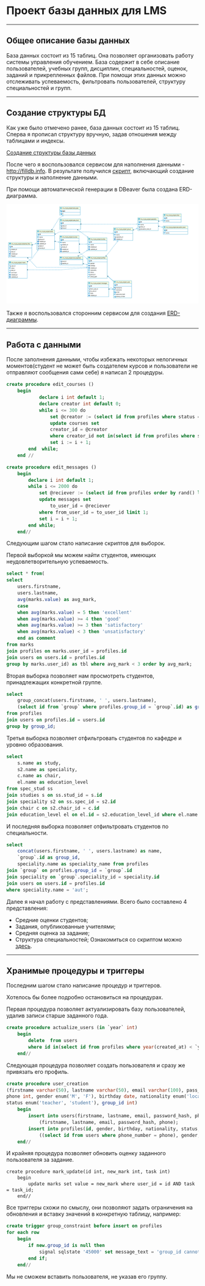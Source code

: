 # Проект базы данных для LMS #

---

##  Общее описание базы данных ##
База данных состоит из 15 таблиц. Она позволяет организовать работу системы управления обучением.
База содержит в себе описание пользователей, учебных групп, дисциплин, специальностей, оценок, заданий и прикрепленных файлов.
При помощи этих данных можно отслеживать успеваемость, фильтровать пользователей, структуру специальностей и групп.

---

## Создание структуры БД ##
Как уже было отмечено ранее, база данных состоит из 15 таблиц. Сперва я прописал структуру вручную, задав отношения между таблицами и индексы.

[Создание структуры базы данных](https://github.com/Serguchers/MySQL_GB/blob/Final_course_project/Создание%20базы.sql)

После чего я воспользовался сервисом для наполнения данными - http://filldb.info. В результате получился [скрипт](https://github.com/Serguchers/MySQL_GB/blob/Final_course_project/Наполнение%20данными.sql), включающий создание структуры и наполнение данными.

При помощи автоматической генерации в DBeaver была создана ERD-диаграмма.

![ERD-диаграмма DBeaver](https://github.com/Serguchers/MySQL_GB/blob/Final_course_project/erd_with_dbeaver.png?raw=true)

Также я воспользовался сторонним сервисом для создания [ERD-диаграммы](https://github.com/Serguchers/MySQL_GB/blob/Final_course_project/erd_with_web.pdf).

---

## Работа с данными ##
После заполнения данными, чтобы избежать некоторых нелогичных моментов(студент не может быть создателем курсов и пользователи не отправляют сообщения сами себе)
я написал 2 процедуры.
~~~sql
create procedure edit_courses ()
	begin
			declare i int default 1;
			declare creator int default 0;
			while i <= 300 do
				set @creator := (select id from profiles where status = 'teacher' order by rand() limit 1);
				update courses set 
				creator_id = @creator
				where creator_id not in(select id from profiles where status ='teacher') limit 1;
				set i := i + 1;
		end  while;
	end //
~~~

~~~sql
create procedure edit_messages ()
	begin
		declare i int default 1;
		while i <= 2000 do
			set @reciever := (select id from profiles order by rand() limit 1);
			update messages set
				to_user_id = @reciever
			where from_user_id = to_user_id limit 1;
			set i = i + 1;
		end while;
	end//
~~~

Следующим шагом стало написание скриптов для выборок. 

Первой выборкой мы можем найти студентов, имеющих неудовлетворительную успеваемость.
~~~sql
select * from(
select 
	users.firstname, 
	users.lastname, 
	avg(marks.value) as avg_mark, 
	case 
	when avg(marks.value) = 5 then 'excellent'
	when avg(marks.value) >= 4 then 'good'
	when avg(marks.value) >= 3 then 'satisfactory'
	when avg(marks.value) < 3 then 'unsatisfactory'
	end as comment
from marks 
join profiles on marks.user_id = profiles.id 
join users on users.id = profiles.id 
group by marks.user_id) as tbl where avg_mark < 3 order by avg_mark;
~~~
Вторая выборка позволяет нам просмотреть студентов, принадлежащих конкретной группе.
~~~sql
select 
	group_concat(users.firstname, ' ', users.lastname), 
	(select id from `group` where profiles.group_id = `group`.id) as group_id 
from profiles
join users on profiles.id = users.id
group by group_id;
~~~
Третья выборка позволяет отфильтровать студентов по кафедре и уровню образования.
~~~sql
select 
	s.name as study, 
	s2.name as speciality, 
	c.name as chair, 
	el.name as education_level 
from spec_stud ss 
join studies s on ss.stud_id = s.id 
join speciality s2 on ss.spec_id = s2.id
join chair c on s2.chair_id = c.id 
join education_level el on el.id = s2.education_level_id where el.name  = 'bachelor' and c.name = 'Media and art';
~~~
И последняя выборка позволяет отфильтровать студентов по специальности.
~~~sql
select 
	concat(users.firstname, ' ', users.lastname) as name, 
	`group`.id as group_id, 
	speciality.name as speciality_name from profiles 
join `group` on profiles.group_id = `group`.id
join speciality on `group`.speciality_id = speciality.id
join users on users.id = profiles.id
where speciality.name = 'aut';
~~~

Далее я начал работу с представлениями. Всего было составлено 4 представления:
* Средние оценки студентов;
* Задания, опубликованные учителями;
* Средняя оценка за задание;
* Структура специальностей;
Ознакомиться со скриптом можно [здесь](https://github.com/Serguchers/MySQL_GB/blob/Final_course_project/Представления.sql).

---

## Хранимые процедуры и триггеры ##
Последним шагом стало написание процедур и триггеров.

Хотелось бы более подробно остановиться на процедурах. 

Первая процедура позволяет актуализировать базу пользователей, удалив записи старше заданного года.
~~~sql
create procedure actualize_users (in `year` int)
	begin
		delete  from users 
		where id in(select id from profiles where year(created_at) < `year`);
	end//
~~~
Следующая процедура позволяет создать пользователя и сразу же привязать его профиль.
~~~sql
create procedure user_creation 
(firstname varchar(50), lastname varchar(50), email varchar(100), pass_hash varchar(255),
phone int, gender enum('M', 'F'), birthday date, nationality enum('local', 'non-local', 'non-resident'),
status enum('teacher', 'student'), group_id int)
	begin
		insert into users(firstname, lastname, email, password_hash, phone_number) values
			(firstname, lastname, email, password_hash, phone);
		insert into profiles(id, gender, birthday, nationality, status, group_id) values 
			((select id from users where phone_number = phone), gender, birthday, nationality, status, group_id);
	end//
~~~
И крайняя процедура позволяет обновить оценку заданного пользователя за задание.
~~~
create procedure mark_update(id int, new_mark int, task int)
	begin
		update marks set value = new_mark where user_id = id AND task = task_id;
	end//
~~~
Все триггеры схожи по смыслу, они позволяют задать ограничения на обновления и вставку значений в конкретную таблицу, например:
~~~sql
create trigger group_constraint before insert on profiles
for each row 
	begin 
		if new.group_id is null then 
			signal sqlstate '45000' set message_text = 'group_id cannot be null';
		end if;
	end//
~~~
Мы не сможем вставить пользователя, не указав его группу.


